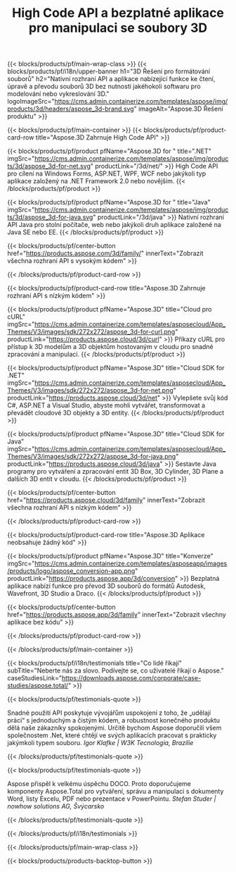 ﻿---
title: High Code API a bezplatné aplikace pro manipulaci se soubory 3D 
weight: 1460
url: /cs/
description: Vytvořit, upravit a převést 3D souborů. Není potřeba žádný modelovací software 3D. Práce s geometrií, hierarchií scén, sdílením nebo rozdělením sítí, animací objektů, přidáním cílové kamery.
google_site_verification: pJzfspWbY9hmASAU3ozD0x1YVIt8rcjsmkvNtlT8jsM
---
{{< blocks/products/pf/main-wrap-class >}}
{{< blocks/products/pf/i18n/upper-banner h1="3D Řešení pro formátování souborů" h2="Nativní rozhraní API a aplikace nabízející funkce ke čtení, úpravě a převodu souborů 3D bez nutnosti jakéhokoli softwaru pro modelování nebo vykreslování 3D." logoImageSrc="https://cms.admin.containerize.com/templates/aspose/img/products/3d/headers/aspose_3d-brand.svg" imageAlt="Aspose.3D Řešení produktu" >}}

{{< blocks/products/pf/main-container >}}
{{< blocks/products/pf/product-card-row title="Aspose.3D Zahrnuje High Code API" >}}

{{< blocks/products/pf/product pfName="Aspose.3D for " title=".NET" imgSrc="https://cms.admin.containerize.com/templates/aspose/img/products/3d/aspose_3d-for-net.svg" productLink="/3d/net/" >}}
High Code API pro cílení na Windows Forms, ASP.NET, WPF, WCF nebo jakýkoli typ aplikace založený na .NET Framework 2.0 nebo novějším.
{{< /blocks/products/pf/product >}}

{{< blocks/products/pf/product pfName="Aspose.3D for " title="Java" imgSrc="https://cms.admin.containerize.com/templates/aspose/img/products/3d/aspose_3d-for-java.svg" productLink="/3d/java" >}}
Nativní rozhraní API Java pro stolní počítače, web nebo jakýkoli druh aplikace založené na Java SE nebo EE.
{{< /blocks/products/pf/product >}}

{{< blocks/products/pf/center-button href="https://products.aspose.com/3d/family/" innerText="Zobrazit všechna rozhraní API s vysokým kódem" >}}

{{< /blocks/products/pf/product-card-row >}}

{{< blocks/products/pf/product-card-row title="Aspose.3D Zahrnuje rozhraní API s nízkým kódem" >}}

{{< blocks/products/pf/product pfName="Aspose.3D" title="Cloud pro cURL" imgSrc="https://cms.admin.containerize.com/templates/asposecloud/App_Themes/V3/images/sdk/272x272/aspose_3d-for-curl.png" productLink="https://products.aspose.cloud/3d/curl" >}}
Příkazy cURL pro přístup k 3D modelům a 3D objektům hostovaným v cloudu pro snadné zpracování a manipulaci.
{{< /blocks/products/pf/product >}}

{{< blocks/products/pf/product pfName="Aspose.3D" title="Cloud SDK for .NET" imgSrc="https://cms.admin.containerize.com/templates/asposecloud/App_Themes/V3/images/sdk/272x272/aspose_3d-for-net.png" productLink="https://products.aspose.cloud/3d/net" >}}
Vylepšete svůj kód C#, ASP.NET a Visual Studio, abyste mohli vytvářet, transformovat a převádět cloudové 3D objekty a 3D entity.
{{< /blocks/products/pf/product >}}

{{< blocks/products/pf/product pfName="Aspose.3D" title="Cloud SDK for Java" imgSrc="https://cms.admin.containerize.com/templates/asposecloud/App_Themes/V3/images/sdk/272x272/aspose_3d-for-java.png" productLink="https://products.aspose.cloud/3d/java" >}}
Sestavte Java programy pro vytváření a zpracování entit 3D Box, 3D Cylinder, 3D Plane a dalších 3D entit v cloudu.
{{< /blocks/products/pf/product >}}

{{< blocks/products/pf/center-button href="https://products.aspose.cloud/3d/family" innerText="Zobrazit všechna rozhraní API s nízkým kódem" >}}

{{< /blocks/products/pf/product-card-row >}}

{{< blocks/products/pf/product-card-row title="Aspose.3D Aplikace neobsahuje žádný kód" >}}

{{< blocks/products/pf/product pfName="Aspose.3D" title="Konverze" imgSrc="https://cms.admin.containerize.com/templates/asposeapp/images/products/logo/aspose_conversion-app.png" productLink="https://products.aspose.app/3d/conversion" >}}
Bezplatná aplikace nabízí funkce pro převod 3D souborů do formátů Autodesk, Wavefront, 3D Studio a Draco.
{{< /blocks/products/pf/product >}}

{{< blocks/products/pf/center-button href="https://products.aspose.app/3d/family" innerText="Zobrazit všechny aplikace bez kódu" >}}

{{< /blocks/products/pf/product-card-row >}}

{{< /blocks/products/pf/main-container >}}

{{< blocks/products/pf/i18n/testimonials title="Co lidé říkají" subTitle="Neberte nás za slovo. Podívejte se, co uživatelé říkají o Aspose." caseStudiesLink="https://downloads.aspose.com/corporate/case-studies/aspose.total/" >}}

{{< blocks/products/pf/testimonials-quote >}}
<p class="first">
 Snadné použití API poskytuje vývojářům uspokojení z toho, že „udělají práci“ s jednoduchým a čistým kódem, a robustnost konečného produktu dělá naše zákazníky spokojenými. Určitě bychom Aspose doporučili všem společnostem .Net, které chtějí ve svých aplikacích pracovat s prakticky jakýmkoli typem souboru.
 <em>
  Igor Klafke | W3K Tecnologia, Brazílie
 </em>
</p>

{{< /blocks/products/pf/testimonials-quote >}}

{{< blocks/products/pf/testimonials-quote >}}
<p class="second">
 Aspose přispěl k velkému úspěchu DOCO. Proto doporučujeme komponenty Aspose.Total pro vytváření, správu a manipulaci s dokumenty Word, listy Excelu, PDF nebo prezentace v PowerPointu.
 <em>
  Stefan Studer | nowhow solutions AG, Švýcarsko
 </em>
</p>

{{< /blocks/products/pf/testimonials-quote >}}

{{< /blocks/products/pf/i18n/testimonials >}}

{{< /blocks/products/pf/main-wrap-class >}}

{{< blocks/products/products-backtop-button >}}